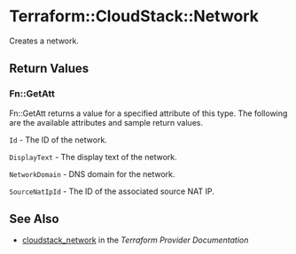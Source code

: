 # Terraform::CloudStack::Network

Creates a network.

## Return Values

### Fn::GetAtt

Fn::GetAtt returns a value for a specified attribute of this type. The following are the available attributes and sample return values.

`Id` - The ID of the network.

`DisplayText` - The display text of the network.

`NetworkDomain` - DNS domain for the network.

`SourceNatIpId` - The ID of the associated source NAT IP.

## See Also

* [cloudstack_network](https://www.terraform.io/docs/providers/cloudstack/r/network.html) in the _Terraform Provider Documentation_